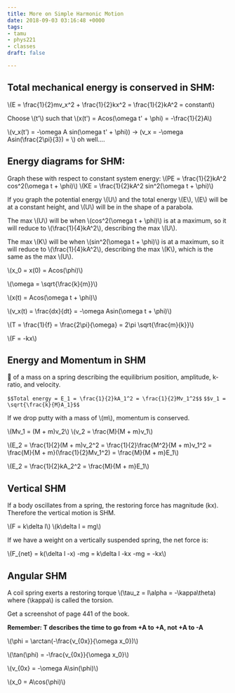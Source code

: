 ```yaml
---
title: More on Simple Harmonic Motion
date: 2018-09-03 03:16:48 +0000
tags:
- tamu
- phys221
- classes
draft: false

---
```

## Total mechanical energy is conserved in SHM:
\\(E = \frac{1}{2}mv_x^2 + \frac{1}{2}kx^2 = \frac{1}{2}kA^2 = constant\\)

Choose \\(t’\\) such that \\(x(t') = Acos(\omega t' + \phi) = -\frac{1}{2}A\\)

\\(v_x(t') = -\omega A sin(\omega t' + \phi)\) -> \(v_x = -\omega Asin(\frac{2\pi}{3}) = \\) oh well….

## Energy diagrams for SHM:

Graph these with respect to constant system energy:
\\(PE = \frac{1}{2}kA^2 cos^2(\omega t + \phi)\\)
\\(KE = \frac{1}{2}kA^2 sin^2(\omega t + \phi)\\)

If you graph the potential energy \\(U\\) and the total energy \\(E\\), \\(E\\) will be at a constant height, and \\(U\\) will be in the shape of a parabola.

The max \\(U\\) will be when \\(cos^2(\omega t + \phi)\\) is at a maximum, so it will reduce to \\(\frac{1}{4}kA^2\\), describing the max \\(U\\).

The max \\(K\\) will be when \\(sin^2(\omega t + \phi)\\) is at a maximum, so it will reduce to \\(\frac{1}{4}kA^2\\), describing the max \\(K\\), which is the same as the max \\(U\\).

\\(x_0 = x(0) = Acos(\phi)\\)

\\(\omega = \sqrt{\frac{k}{m}}\\)

\\(x(t) = Acos(\omega t + \phi)\\)

\\(v_x(t) = \frac{dx}{dt} = -\omega Asin(\omega t + \phi)\\)

\\(T = \frac{1}{f} = \frac{2\pi}{\omega} = 2\pi \sqrt{\frac{m}{k}}\\)

\\(F = -kx\\)

## Energy and Momentum in SHM
📸 of a mass on a spring describing the equilibrium position, amplitude, k-ratio, and velocity.

`$$Total energy = E_1 = \frac{1}{2}kA_1^2 = \frac{1}{2}Mv_1^2$$`
`$$v_1 = \sqrt{\frac{k}{M}A_1}$$`

If we drop putty with a mass of \\(m\\), momentum is conserved.

\\(Mv_1 = (M + m)v_2\\)
\\(v_2 = \frac{M}{M + m}v_1\\)

\\(E_2 = \frac{1}{2}(M + m)v_2^2 = \frac{1}{2}\frac{M^2}{M + m}v_1^2 = \frac{M}{M + m}(\frac{1}{2}Mv_1^2) = \frac{M}{M + m}E_1\\)

\\(E_2 = \frac{1}{2}kA_2^2 = \frac{M}{M + m}E_1\\)

## Vertical SHM
If a body oscillates from a spring, the restoring force has magnitude \(kx\). Therefore the vertical motion is SHM.

\\(F = k\delta l\\)
\\(k\delta l = mg\\)

If we have a weight on a vertically suspended spring, the net force is:

\\(F_{net} = k(\delta l -x) -mg = k\delta l -kx -mg = -kx\\)

## Angular SHM
A coil spring exerts a restoring torque \\(\tau_z = I\alpha = -\kappa\theta\) where \(\kappa\\)  is called the torsion.

Get a screenshot of page 441 of the book.

**Remember: T describes the time to go from +A to +A, not +A to -A**

\\(\phi = \arctan(-\frac{v_{0x}}{\omega x_0})\\)

\\(\tan(\phi) = -\frac{v_{0x}}{\omega x_0}\\)

\\(v_{0x} = -\omega A\sin(\phi)\\)

\\(x_0 = A\cos(\phi)\\)
